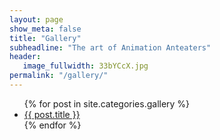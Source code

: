 ```yaml
---
layout: page
show_meta: false
title: "Gallery"
subheadline: "The art of Animation Anteaters"
header:
   image_fullwidth: 33bYCcX.jpg
permalink: "/gallery/"
---
```

<ul>
    {% for post in site.categories.gallery %}
    <li><a href="{{ site.url }}{{ site.baseurl }}{{ post.url }}">{{ post.title }}</a></li>
    {% endfor %}
</ul>